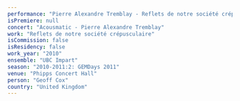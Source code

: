 ```yaml
---
performance: "Pierre Alexandre Tremblay - Reflets de notre société crépusculaire"
isPremiere: null
concert: "Acousmatic - Pierre Alexandre Tremblay"
work: "Reflets de notre société crépusculaire"
isCommission: false
isResidency: false
work_year: "2010"
ensemble: "UBC Impart"
season: "2010-2011:2: GEMDays 2011"
venue: "Phipps Concert Hall"
person: "Geoff Cox"
country: "United Kingdom"
---
```


